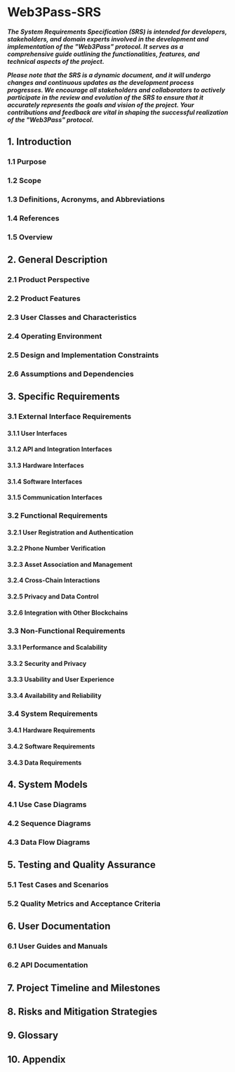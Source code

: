 # Web3Pass-SRS

***The System Requirements Specification (SRS) is intended for developers, stakeholders, and domain experts involved in the development and implementation of the "Web3Pass" protocol. It serves as a comprehensive guide outlining the functionalities, features, and technical aspects of the project.***

***Please note that the SRS is a dynamic document, and it will undergo changes and continuous updates as the development process progresses. We encourage all stakeholders and collaborators to actively participate in the review and evolution of the SRS to ensure that it accurately represents the goals and vision of the project. Your contributions and feedback are vital in shaping the successful realization of the "Web3Pass" protocol.***


## 1. Introduction
### 1.1 Purpose
### 1.2 Scope
### 1.3 Definitions, Acronyms, and Abbreviations
### 1.4 References
### 1.5 Overview

## 2. General Description
### 2.1 Product Perspective
### 2.2 Product Features
### 2.3 User Classes and Characteristics
### 2.4 Operating Environment
### 2.5 Design and Implementation Constraints
### 2.6 Assumptions and Dependencies

## 3. Specific Requirements
### 3.1 External Interface Requirements
#### 3.1.1 User Interfaces
#### 3.1.2 API and Integration Interfaces
#### 3.1.3 Hardware Interfaces
#### 3.1.4 Software Interfaces
#### 3.1.5 Communication Interfaces

### 3.2 Functional Requirements
#### 3.2.1 User Registration and Authentication
#### 3.2.2 Phone Number Verification
#### 3.2.3 Asset Association and Management
#### 3.2.4 Cross-Chain Interactions
#### 3.2.5 Privacy and Data Control
#### 3.2.6 Integration with Other Blockchains

### 3.3 Non-Functional Requirements
#### 3.3.1 Performance and Scalability
#### 3.3.2 Security and Privacy
#### 3.3.3 Usability and User Experience
#### 3.3.4 Availability and Reliability

### 3.4 System Requirements
#### 3.4.1 Hardware Requirements
#### 3.4.2 Software Requirements
#### 3.4.3 Data Requirements

## 4. System Models
### 4.1 Use Case Diagrams
### 4.2 Sequence Diagrams
### 4.3 Data Flow Diagrams

## 5. Testing and Quality Assurance
### 5.1 Test Cases and Scenarios
### 5.2 Quality Metrics and Acceptance Criteria

## 6. User Documentation
### 6.1 User Guides and Manuals
### 6.2 API Documentation

## 7. Project Timeline and Milestones

## 8. Risks and Mitigation Strategies

## 9. Glossary

## 10. Appendix


